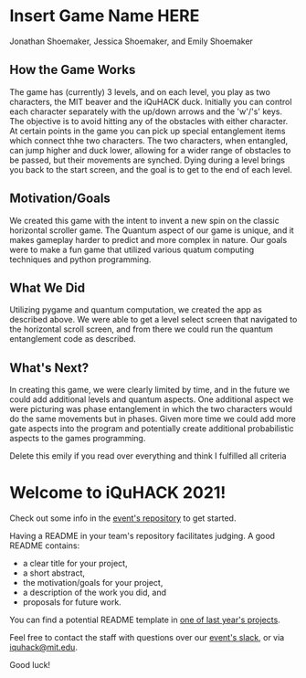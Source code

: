 # Insert Game Name HERE
Jonathan Shoemaker, Jessica Shoemaker, and Emily Shoemaker
## How the Game Works
The game has (currently) 3 levels, and on each level, you play as two characters, the MIT beaver and the iQuHACK duck. Initially you can control each character separately with the up/down arrows and the 'w'/'s' keys. The objective is to avoid hitting any of the obstacles with either character. At certain points in the game you can pick up special entanglement items which connect thhe two characters. The two characters, when entangled, can jump higher and duck lower, allowing for a wider range of obstacles to be passed, but their movements are synched. Dying during a level brings you back to the start screen, and the goal is to get to the end of each level.
## Motivation/Goals
We created this game with the intent to invent a new spin on the classic horizontal scroller game. The Quantum aspect of our game is unique, and it makes gameplay harder to predict and more complex in nature. Our goals were to make a fun game that utilized various quatum computing techniques and python programming.
## What We Did
Utilizing pygame and quantum computation, we created the app as described above. We were able to get a level select screen that navigated to the horizontal scroll screen, and from there we could run the quantum entanglement code as described.
## What's Next?
In creating this game, we were clearly limited by time, and in the future we could add additional levels and quantum aspects. One additional aspect we were picturing was phase entanglement in which the two characters would do the same movements but in phases. Given more time we could add more gate aspects into the program and potentially create additional probabilistic aspects to the games programming.

Delete this emily if you read over everything and think I fulfilled all criteria
# Welcome to iQuHACK 2021!
Check out some info in the [event's repository](https://github.com/iQuHACK/2021) to get started.

Having a README in your team's repository facilitates judging. A good README contains:
* a clear title for your project,
* a short abstract,
* the motivation/goals for your project,
* a description of the work you did, and
* proposals for future work.

You can find a potential README template in [one of last year's projects](https://github.com/iQuHACK/QuhacMan).

Feel free to contact the staff with questions over our [event's slack](https://iquhack.slack.com), or via iquhack@mit.edu.

Good luck!
